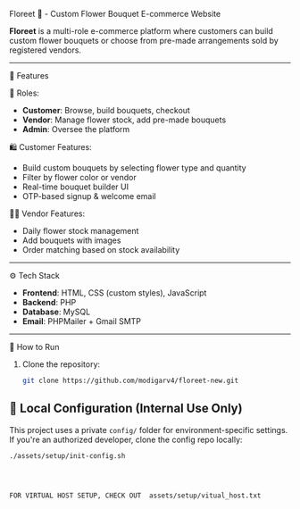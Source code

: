  Floreet 🌸 - Custom Flower Bouquet E-commerce Website

**Floreet** is a multi-role e-commerce platform where customers can build custom flower bouquets or choose from pre-made arrangements sold by registered vendors.

---

 🌟 Features

 👥 Roles:
- **Customer**: Browse, build bouquets, checkout
- **Vendor**: Manage flower stock, add pre-made bouquets
- **Admin**: Oversee the platform

 🛍️ Customer Features:
- Build custom bouquets by selecting flower type and quantity
- Filter by flower color or vendor
- Real-time bouquet builder UI
- OTP-based signup & welcome email

 🧑‍🌾 Vendor Features:
- Daily flower stock management
- Add bouquets with images
- Order matching based on stock availability

---

 ⚙️ Tech Stack

- **Frontend**: HTML, CSS (custom styles), JavaScript
- **Backend**: PHP
- **Database**: MySQL
- **Email**: PHPMailer + Gmail SMTP

---

 🚀 How to Run

1. Clone the repository:
   ```bash
   git clone https://github.com/modigarv4/floreet-new.git

## 🔐 Local Configuration (Internal Use Only)

This project uses a private `config/` folder for environment-specific settings.
If you're an authorized developer, clone the config repo locally:

```bash
./assets/setup/init-config.sh




FOR VIRTUAL HOST SETUP, CHECK OUT  assets/setup/vitual_host.txt 
